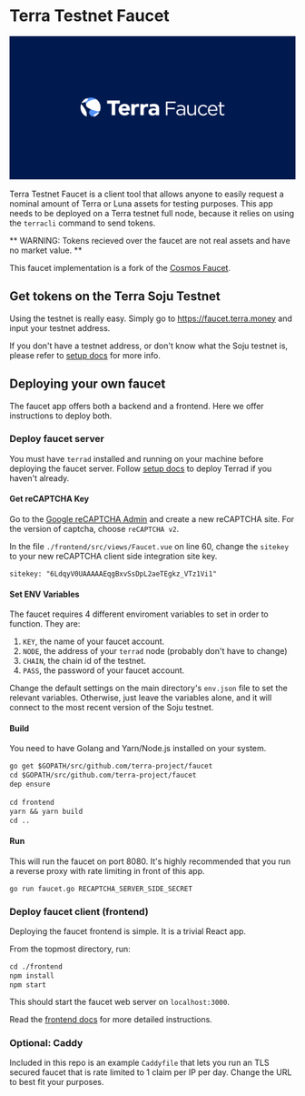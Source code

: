 # Terra Testnet Faucet

![banner](./terra-faucet.png)

Terra Testnet Faucet is a client tool that allows anyone to easily request a nominal amount of Terra or Luna assets for testing purposes. This app needs to be deployed on a Terra testnet full node, because it relies on using the `terracli` command to send tokens.

** WARNING: Tokens recieved over the faucet are not real assets and have no market value. **

This faucet implementation is a fork of the [Cosmos Faucet](https://github.com/cosmos/faucet).

## Get tokens on the Terra Soju Testnet

Using the testnet is really easy. Simply go to https://faucet.terra.money and input your testnet address. 

If you don't have a testnet address, or don't know what the Soju testnet is, please refer to [setup docs](https://github.com/terra-project/core/docs/guide/README.md) for more info. 
 

## Deploying your own faucet

The faucet app offers both a backend and a frontend. Here we offer instructions to deploy both. 

### Deploy faucet server

You must have `terrad` installed and running on your machine before deploying the faucet server. Follow [setup docs](https://github.com/terra-project/core/docs/guide/README.md) to deploy Terrad if you haven't already. 

#### Get reCAPTCHA Key

Go to the [Google reCAPTCHA Admin](https://www.google.com/recaptcha/admin) and create a new reCAPTCHA site. For the version of captcha, choose `reCAPTCHA v2`.

In the file `./frontend/src/views/Faucet.vue` on line 60, change the `sitekey` to your new reCAPTCHA client side integration site key.

```
sitekey: "6LdqyV0UAAAAAEqgBxvSsDpL2aeTEgkz_VTz1Vi1"
```

#### Set ENV Variables

The faucet requires 4 different enviroment variables to set in order to function. They are: 

1. `KEY`, the name of your faucet account.
2. `NODE`, the address of your `terrad` node (probably don't have to change)
3. `CHAIN`, the chain id of the testnet.
4. `PASS`, the password of your faucet account.

Change the default settings on the main directory's `env.json` file to set the relevant variables. Otherwise, just leave the variables alone, and it will connect to the most recent version of the Soju testnet. 

#### Build

You need to have Golang and Yarn/Node.js installed on your system.

```
go get $GOPATH/src/github.com/terra-project/faucet
cd $GOPATH/src/github.com/terra-project/faucet
dep ensure

cd frontend
yarn && yarn build
cd ..
```

#### Run

This will run the faucet on port 8080. It's highly recommended that you run a reverse proxy with rate limiting in front of this app.

```
go run faucet.go RECAPTCHA_SERVER_SIDE_SECRET
```

### Deploy faucet client (frontend)

Deploying the faucet frontend is simple. It is a trivial React app. 

From the topmost directory, run: 

```
cd ./frontend
npm install
npm start 
```

This should start the faucet web server on `localhost:3000`.

Read the [frontend docs](./frontend/README.md) for more detailed instructions. 


### Optional: Caddy

Included in this repo is an example `Caddyfile` that lets you run an TLS secured faucet that is rate limited to 1 claim per IP per day. Change the URL to best fit your purposes. 
